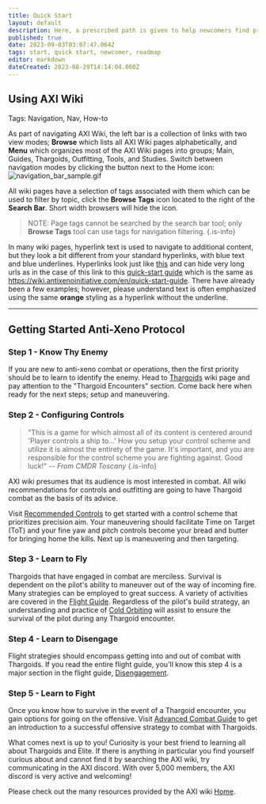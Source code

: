 ```yaml
---
title: Quick Start
layout: default
description: Here, a prescribed path is given to help newcomers find priority information and references for extended study.
published: true
date: 2023-09-03T03:07:47.064Z
tags: start, quick start, newcomer, roadmap
editor: markdown
dateCreated: 2023-08-29T14:14:04.060Z
---
```


## Using AXI Wiki
Tags: Navigation, Nav, How-to

As part of navigating AXI Wiki, the left bar is a collection of links with two view modes; **Browse** which lists all AXI Wiki pages alphabetically, and **Menu** which organizes most of the AXI Wiki pages into groups; Main, Guides, Thargoids, Outfitting, Tools, and Studies. Switch between navigation modes by clicking the button next to the Home icon:
![navigation_bar_sample.gif](/img/navigation_bar_sample.gif)

All wiki pages have a selection of tags associated with them which can be used to filter by topic, click the **Browse Tags** icon located to the right of the **Search Bar**. Short width browsers will hide the icon.

> NOTE: Page tags cannot be searched by the search bar tool; only **Browse Tags** tool can use tags for navigation filtering. {.is-info}

In many wiki pages, hyperlink text is used to navigate to additional content, but they look a bit different from your standard hyperlinks, with blue text and blue underlines. Hyperlinks look just like [this]() and can hide very long urls as in the case of this link to this [quick-start guide](/en/quick-start-guide) which is the same as <https://wiki.antixenoinitiative.com/en/quick-start-guide>. There have already been a few examples; however, please understand text is often emphasized using the same **orange** styling as a hyperlink without the underline.

---
## Getting Started Anti-Xeno Protocol

### Step 1 - Know Thy Enemy

If you are new to anti-xeno combat or operations, then the first priority should be to learn to identify the enemy. Head to [Thargoids](/en/thargoids) wiki page and pay attention to the "Thargoid Encounters" section. Come back here when ready for the next steps; setup and maneuvering.

### Step 2 - Configuring Controls

>"This is a game for which almost all of its content is centered around 'Player controls a ship to...' How you setup your control scheme and utilize it is almost the entirety of the game. It's important, and you are responsible for the control scheme you are fighting against. Good luck!"
> -- *From CMDR Toscany* {.is-info}

AXI wiki presumes that its audience is most interested in combat. All wiki recommendations for controls and outfitting are going to have Thargoid combat as the basis of its advice. 

Visit [Recommended Controls](/en/recommended-controls) to get started with a control scheme that prioritizes precision aim. Your maneuvering should facilitate Time on Target (ToT) and your fine yaw and pitch controls become your bread and butter for bringing home the kills. Next up is maneuvering and then targeting.

### Step 3 - Learn to Fly

Thargoids that have engaged in combat are merciless. Survival is dependent on the pilot's ability to maneuver out of the way of incoming fire. Many strategies can be employed to great success. A variety of activities are covered in the [Flight Guide](/en/Flight). Regardless of the pilot's build strategy, an understanding and practice of [Cold Orbiting](/en/cold-orbiting) will assist to ensure the survival of the pilot during any Thargoid encounter.

### Step 4 - Learn to Disengage

Flight strategies should encompass getting into and out of combat with Thargoids. If you read the entire flight guide, you'll know this step 4 is a major section in the flight guide, [Disengagement](/en/Flight#disengagement).

### Step 5 - Learn to Fight

Once you know how to survive in the event of a Thargoid encounter, you gain options for going on the offensive. Visit [Advanced Combat Guide](/en/advanced-combat-guide) to get an introduction to a successful offensive strategy to combat with Thargoids.

What comes next is up to you! Curiosity is your best friend to learning all about Thargoids and Elite. If there is anything in particular you find yourself curious about and cannot find it by searching the AXI wiki, try communicating in the AXI discord. With over 5,000 members, the AXI discord is very active and welcoming!

Please check out the many resources provided by the AXI wiki [Home](/en/home).